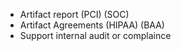 - Artifact report (PCI) (SOC)
- Artifact Agreements (HIPAA) (BAA)
- Support internal audit or complaince
